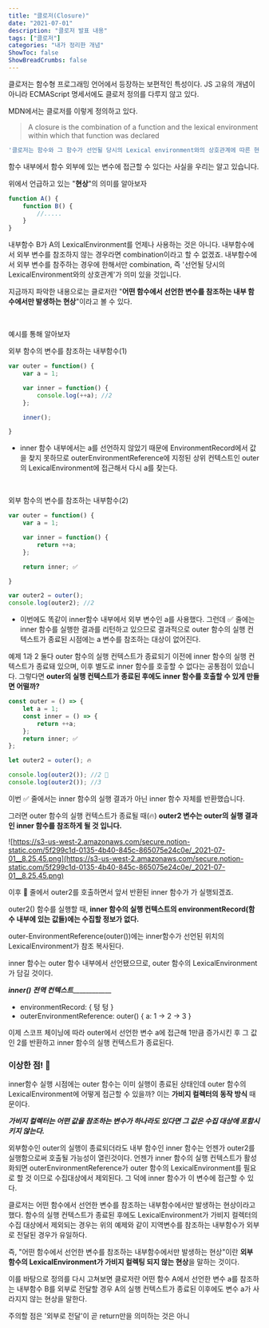 ```yaml
---
title: "클로저(Closure)"
date: "2021-07-01"
description: "클로저 발표 내용"
tags: ["클로저"]
categories: "내가 정리한 개념"
ShowToc: false
ShowBreadCrumbs: false
---
```


클로저는 함수형 프로그래밍 언어에서 등장하는 보편적인 특성이다. JS 고유의 개념이 아니라 ECMAScript 명세서에도 클로저 정의를 다루지 않고 있다.

MDN에서는 클로저를 이렇게 정의하고 있다.

> A closure is the combination of a function and the lexical environment within which that function was declared

```jsx
'클로저는 함수와 그 함수가 선언될 당시의 Lexical environment와의 상호관계에 따른 현상'
```

함수 내부에서 함수 외부에 있는 변수에 접근할 수 있다는 사실을 우리는 알고 있습니다.

위에서 언급하고 있는 "**현상**"의 의미를 알아보자

```jsx
function A() {
	function B() {
		//.....
	}
}
```

내부함수 B가 A의 LexicalEnvironment를 언제나 사용하는 것은 아니다. 내부함수에서 외부 변수를 참조하지 않는 경우라면 combination이라고 할 수 없겠죠. 내부함수에서 외부 변수를 참주하는 경우에 한해서만 combination, 즉 '선언될 당시의 LexicalEnvironment와의 상호관계'가 의미 있을 것입니다.

지금까지 파악한 내용으로는 클로저란 "**어떤 함수에서 선언한 변수를 참조하는 내부 함수에서만 발생하는 현상**"이라고 볼 수 있다.

<br />

예시를 통해 알아보자

외부 함수의 변수를 참조하는 내부함수(1)

```jsx
var outer = function() {
	var a = 1;

	var inner = function() {
		console.log(++a); //2
	};

	inner();

}
```

- inner 함수 내부에서는 a를 선언하지 않았기 때문에 EnvironmentRecord에서 값을 찾지 못하므로 outerEnvironmentReference에 지정된 상위 컨텍스트인 outer의 LexicalEnvironment에 접근해서 다시 a를 찾는다.

<br />

외부 함수의 변수를 참조하는 내부함수(2)

```jsx
var outer = function() {
	var a = 1;

	var inner = function() {
		return ++a;
	};

	return inner; ✅

}

var outer2 = outer();
console.log(outer2); //2
```

- 이번에도 똑같이 inner함수 내부에서 외부 변수인 a를 사용했다. 그런데 ✅  줄에는 inner 함수를 실행한 결과를 리턴하고 있으므로 결과적으로 outer 함수의 실행 컨텍스트가 종료된 시점에는 a 변수를 참조하는 대상이 없어진다.

예제 1과 2 둘다 outer 함수의 실행 컨텍스트가 종료되기 이전에 inner 함수의 실행 컨텍스트가 종료돼 있으며, 이후 별도로 inner 함수를 호춯할 수 없다는 공통점이 있습니다. 그렇다면 **outer의 실행 컨텍스트가 종료된 후에도 inner 함수를 호출할 수 있게 만들면 어떨까?**

```jsx
const outer = () => {
    let a = 1;
    const inner = () => {
        return ++a;
    };
    return inner; ✅  
};

let outer2 = outer(); 🔥

console.log(outer2()); //2 🍓
console.log(outer2()); //3
```

이번 ✅  줄에서는 inner 함수의 실행 결과가 아닌 inner 함수 자체를 반환했습니다.

그러면 outer 함수의 실행 컨텍스트가 종료될 때(🔥) **outer2 변수는 outer의 실행 결과인 inner 함수를 참조하게 될 것 입니다.**

![https://s3-us-west-2.amazonaws.com/secure.notion-static.com/5f299c1d-0135-4b40-845c-865075e24c0e/_2021-07-01__8.25.45.png](https://s3-us-west-2.amazonaws.com/secure.notion-static.com/5f299c1d-0135-4b40-845c-865075e24c0e/_2021-07-01__8.25.45.png)

이후 🍓 줄에서 outer2를 호출하면서 앞서 반환된 inner 함수가 가 실행되겠죠.

outer2() 함수를 실행할 때, **inner 함수의 실행 컨텍스트의 environmentRecord(함수 내부에 있는 값들)에는 수집할 정보가 없다.** 

outer-EnvironmentReference(outer())에는 inner함수가 선언된 위치의 LexicalEnvironment가 참조 복사된다.

inner 함수는 outer 함수 내부에서 선언됐으므로, outer 함수의 LexicalEnvironment가 담길 것이다.

_____________inner() 전역 컨텍스트_________________________

- environmentRecord: { 텅 텅 }
- outerEnvironmentReference: outer() { a: 1 → 2 → 3 }

이제 스코프 체이닝에 따라 outer에서 선언한 변수 a에 접근해 1만큼 증가시킨 후 그 값인 2를 반환하고 inner 함수의 실행 컨텍스트가 종료된다.

### 이상한 점! 🤔

inner함수 실행 시점에는 outer 함수는 이미 실행이 종료된 상태인데 outer 함수의 LexicalEnvironment에 어떻게 접근할 수 있을까? 이는 **가비지 컬렉터의 동작 방식** 때문이다.

***가비지 컬렉터는 어떤 값을 참조하는 변수가 하나라도 있다면 그 값은 수집 대상에 포함시키지 않는다.***

외부함수인 outer의 실행이 종료되더라도 내부 함수인 inner 함수는 언젠가 outer2를 실행함으로써 호출될 가능성이 열린것이다. 언젠가 inner 함수의 실행 컨텍스트가 활성화되면 outerEnvironmentReference가 outer 함수의 LexicalEnvironment를 필요로 할 것 이므로 수집대상에서 제외된다. 그 덕에 inner 함수가 이 변수에 접근할 수 있다.

클로저는 어떤 함수에서 선언한 변수를 참조하는 내부함수에서만 발생하는 현상이라고 했다. 함수의 실행 컨텍스트가 종료된 후에도 LexicalEnvironment가 가비지 컬렉터의 수집 대상에서 제외되는 경우는 위의 예제와 같이 지역변수를 참조하는 내부함수가 외부로 전달된 경우가 유일하다.

즉, "어떤 함수에서 선언한 변수를 참조하는 내부함수에서만 발생하는 현상"이란 **외부 함수의 LexicalEnvironment가 가비지 컬렉팅 되지 않는 현상**을 말하는 것이다.

이를 바탕으로 정의를 다시 고쳐보면 클로저란 어떤 함수 A에서 선언한 변수 a를 참조하는 내부함수 B를 외부로 전달할 경우 A의 실행 컨텍스트가 종료된 이후에도 변수 a가 사라지지 않는 현상을 말한다.

주의할 점은 '외부로 전달'이 곧 return만을 의미하는 것은 아니